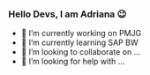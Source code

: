 ### Hello Devs, I am Adriana 😉

<!--
**AdrianaAlves777/AdrianaAlves777** is a ✨ _special_ ✨ repository because its `README.md` (this file) appears on your GitHub profile.

Here are some ideas to get you started:
 -->

- 🔭 I’m currently working on PMJG
- 🌱 I’m currently learning SAP BW
- 👯 I’m looking to collaborate on ...
- 🤔 I’m looking for help with ...


